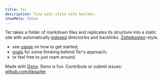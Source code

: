 ```yaml
---
title: Ter
description: Tiny wiki-style site builder.
showMeta: false
---
```


Ter takes a folder of markdown files and replicates its structure into a static
site with automatically [indexed](usage/content) directories and backlinks.
[Zettelkasten](zettelkasten)-style.

- see [usage](usage) on how to get started;
- [goals](goals) for some thinking behind Ter's approach;
- or feel free to just roam around.

Made with [Deno](https://deno.land). Deno is fun. Contribute or submit issues:
[github.com/kkga/ter](https://github.com/kkga/ter)
